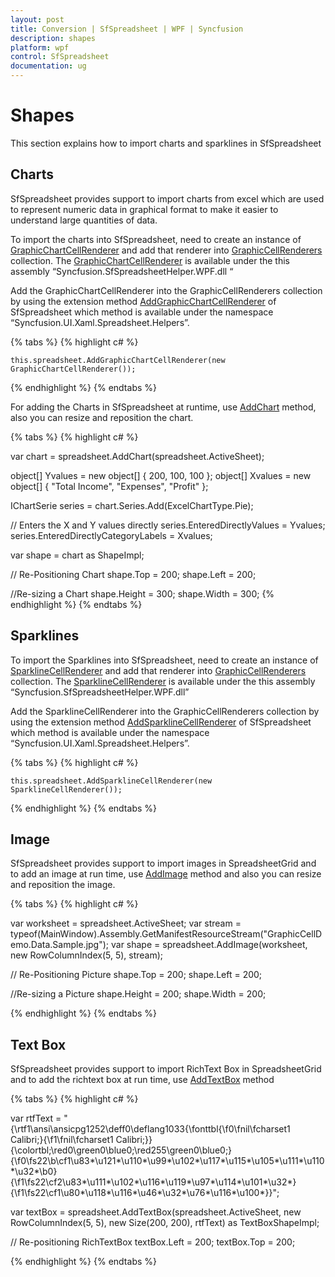 ```yaml
---
layout: post
title: Conversion | SfSpreadsheet | WPF | Syncfusion
description: shapes
platform: wpf
control: SfSpreadsheet
documentation: ug
---
```


# Shapes
 This section explains how to import charts and sparklines in SfSpreadsheet
<br/>

## Charts

SfSpreadsheet provides support to import charts from excel which are used to represent numeric data in graphical format to make it easier to understand large quantities of data.

To import the charts into SfSpreadsheet, need to create an instance of [GraphicChartCellRenderer](http://help.syncfusion.com/cr/cref_files/wpf/sfspreadsheethelper/Syncfusion.SfSpreadsheetHelper.WPF~Syncfusion.UI.Xaml.SpreadsheetHelper.GraphicChartCellRenderer.html) and add that renderer into [GraphicCellRenderers](http://help.syncfusion.com/cr/cref_files/wpf/sfspreadsheet/Syncfusion.SfSpreadsheet.WPF~Syncfusion.UI.Xaml.Spreadsheet.GraphicCells.GraphicModel~GraphicCellRenderers.html) collection. The [GraphicChartCellRenderer](http://help.syncfusion.com/cr/cref_files/wpf/sfspreadsheethelper/Syncfusion.SfSpreadsheetHelper.WPF~Syncfusion.UI.Xaml.SpreadsheetHelper.GraphicChartCellRenderer.html) is available under the this assembly “Syncfusion.SfSpreadsheetHelper.WPF.dll “

Add the GraphicChartCellRenderer into the GraphicCellRenderers collection by using the extension method [AddGraphicChartCellRenderer](http://help.syncfusion.com/cr/cref_files/wpf/sfspreadsheet/Syncfusion.SfSpreadsheet.WPF~Syncfusion.UI.Xaml.Spreadsheet.GraphicCells.GraphicCellHelper~AddGraphicChartCellRenderer.html) of SfSpreadsheet which method is available under the namespace “Syncfusion.UI.Xaml.Spreadsheet.Helpers”.

{% tabs %}
{% highlight c# %}

    this.spreadsheet.AddGraphicChartCellRenderer(new GraphicChartCellRenderer());

{% endhighlight %}
{% endtabs %}

For adding the Charts in SfSpreadsheet at runtime, use [AddChart](http://help.syncfusion.com/cr/cref_files/wpf/sfspreadsheet/Syncfusion.SfSpreadsheet.WPF~Syncfusion.UI.Xaml.Spreadsheet.GraphicCells.GraphicCellHelper~AddChart.html) method, also you can resize and reposition the chart.

{% tabs %}
{% highlight c# %}

var chart = spreadsheet.AddChart(spreadsheet.ActiveSheet);

object[] Yvalues = new object[] { 200, 100, 100 };
object[] Xvalues = new object[] { "Total Income", "Expenses", "Profit" };

IChartSerie series = chart.Series.Add(ExcelChartType.Pie);

// Enters the X and Y values directly
series.EnteredDirectlyValues = Yvalues;
series.EnteredDirectlyCategoryLabels = Xvalues;

var shape = chart as ShapeImpl;

// Re-Positioning Chart
shape.Top = 200;
shape.Left = 200;

//Re-sizing a Chart
shape.Height = 300;
shape.Width = 300;
{% endhighlight %}
{% endtabs %}
<br/>

## Sparklines

To import the Sparklines into SfSpreadsheet, need to create an instance of [SparklineCellRenderer](http://help.syncfusion.com/cr/cref_files/wpf/sfspreadsheethelper/Syncfusion.SfSpreadsheetHelper.WPF~Syncfusion.UI.Xaml.SpreadsheetHelper.SparklineCellRenderer.html) and add that renderer into [GraphicCellRenderers](http://help.syncfusion.com/cr/cref_files/wpf/sfspreadsheet/Syncfusion.SfSpreadsheet.WPF~Syncfusion.UI.Xaml.Spreadsheet.GraphicCells.GraphicModel~GraphicCellRenderers.html) collection. The [SparklineCellRenderer](http://help.syncfusion.com/cr/cref_files/wpf/sfspreadsheethelper/Syncfusion.SfSpreadsheetHelper.WPF~Syncfusion.UI.Xaml.SpreadsheetHelper.SparklineCellRenderer.html) is available under the this assembly “Syncfusion.SfSpreadsheetHelper.WPF.dll”

Add the SparklineCellRenderer into the GraphicCellRenderers collection by using the extension method [AddSparklineCellRenderer](http://help.syncfusion.com/cr/cref_files/wpf/sfspreadsheet/Syncfusion.SfSpreadsheet.WPF~Syncfusion.UI.Xaml.Spreadsheet.GraphicCells.GraphicCellHelper~AddSparklineCellRenderer.html) of SfSpreadsheet which method is available under the namespace “Syncfusion.UI.Xaml.Spreadsheet.Helpers”.

{% tabs %}
{% highlight c# %}

    this.spreadsheet.AddSparklineCellRenderer(new SparklineCellRenderer());

{% endhighlight %}
{% endtabs %}
<br/>

## Image

SfSpreadsheet provides support to import images in SpreadsheetGrid and to add an image at run time, use [AddImage](http://help.syncfusion.com/cr/cref_files/wpf/sfspreadsheet/Syncfusion.SfSpreadsheet.WPF~Syncfusion.UI.Xaml.Spreadsheet.GraphicCells.GraphicCellHelper~AddImage.html) method and also you can resize and reposition the image.

{% tabs %}
{% highlight c# %}

var worksheet = spreadsheet.ActiveSheet;
var stream = typeof(MainWindow).Assembly.GetManifestResourceStream("GraphicCellDemo.Data.Sample.jpg");
var shape = spreadsheet.AddImage(worksheet, new RowColumnIndex(5, 5), stream);

// Re-Positioning Picture
shape.Top = 200;
shape.Left = 200;

 //Re-sizing a Picture
shape.Height = 200;
shape.Width = 200;

{% endhighlight %}
{% endtabs %}
<br/>

## Text Box

SfSpreadsheet provides support to import RichText Box in SpreadsheetGrid and to add the richtext box at run time, use [AddTextBox](http://help.syncfusion.com/cr/cref_files/wpf/sfspreadsheet/Syncfusion.SfSpreadsheet.WPF~Syncfusion.UI.Xaml.Spreadsheet.GraphicCells.GraphicCellHelper~AddTextBox.html) method

{% tabs %}
{% highlight c# %}

var rtfText = "{\\rtf1\\ansi\\ansicpg1252\\deff0\\deflang1033{\\fonttbl{\\f0\\fnil\\fcharset1 Calibri;}{\\f1\\fnil\\fcharset1 Calibri;}}{\\colortbl;\\red0\\green0\\blue0;\\red255\\green0\\blue0;}{\\f0\\fs22\\b\\cf1\\u83*\\u121*\\u110*\\u99*\\u102*\\u117*\\u115*\\u105*\\u111*\\u110*\\u32*\\b0}                           {\\f1\\fs22\\cf2\\u83*\\u111*\\u102*\\u116*\\u119*\\u97*\\u114*\\u101*\\u32*}{\\f1\\fs22\\cf1\\u80*\\u118*\\u116*\\u46*\\u32*\\u76*\\u116*\\u100*}}";
  
var textBox = spreadsheet.AddTextBox(spreadsheet.ActiveSheet, new RowColumnIndex(5, 5), new Size(200, 200), rtfText) as TextBoxShapeImpl;

// Re-positioning RichTextBox
textBox.Left = 200;
textBox.Top = 200;
         
{% endhighlight %}
{% endtabs %}

